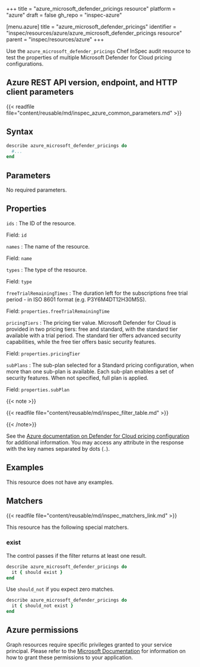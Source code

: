 +++
title = "azure_microsoft_defender_pricings resource"
platform = "azure"
draft = false
gh_repo = "inspec-azure"

[menu.azure]
title = "azure_microsoft_defender_pricings"
identifier = "inspec/resources/azure/azure_microsoft_defender_pricings resource"
parent = "inspec/resources/azure"
+++

Use the `azure_microsoft_defender_pricings` Chef InSpec audit resource to test the properties of multiple Microsoft Defender for Cloud pricing configurations.

## Azure REST API version, endpoint, and HTTP client parameters

{{< readfile file="content/reusable/md/inspec_azure_common_parameters.md" >}}

## Syntax

```ruby
describe azure_microsoft_defender_pricings do
  #...
end
```

## Parameters

No required parameters.

## Properties

`ids`
: The ID of the resource.

  Field: `id`

`names`
: The name of the resource.

  Field: `name`

`types`
: The type of the resource.

  Field: `type`

`freeTrialRemainingTimes`
: The duration left for the subscriptions free trial period - in ISO 8601 format (e.g. P3Y6M4DT12H30M5S).

  Field: `properties.freeTrialRemainingTime`

`pricingTiers`
: The pricing tier value. Microsoft Defender for Cloud is provided in two pricing tiers: free and standard, with the standard tier available with a trial period. The standard tier offers advanced security capabilities, while the free tier offers basic security features.

  Field: `properties.pricingTier`

`subPlans`
: The sub-plan selected for a Standard pricing configuration, when more than one sub-plan is available. Each sub-plan enables a set of security features. When not specified, full plan is applied.

  Field: `properties.subPlan`

{{< note >}}

{{< readfile file="content/reusable/md/inspec_filter_table.md" >}}

{{< /note>}}

See the [Azure documentation on Defender for Cloud pricing configuration](https://learn.microsoft.com/en-us/rest/api/defenderforcloud/pricings/list) for additional information. You may access any attribute in the response with the key names separated by dots (`.`).

## Examples

This resource does not have any examples.

## Matchers

{{< readfile file="content/reusable/md/inspec_matchers_link.md" >}}

This resource has the following special matchers.

### exist

The control passes if the filter returns at least one result.

```ruby
describe azure_microsoft_defender_pricings do
  it { should exist }
end
```

Use `should_not` if you expect zero matches.

```ruby
describe azure_microsoft_defender_pricings do
  it { should_not exist }
end
```

## Azure permissions

Graph resources require specific privileges granted to your service principal. Please refer to the [Microsoft Documentation](https://docs.microsoft.com/en-us/azure/active-directory/develop/active-directory-integrating-applications#updating-an-application) for information on how to grant these permissions to your application.
